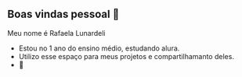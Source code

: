 ## Boas vindas pessoal 💚

Meu nome é Rafaela Lunardeli

- Estou no 1 ano do ensino médio, estudando alura.
- Utilizo esse espaço para meus projetos e compartilhamanto deles.
- 💙
